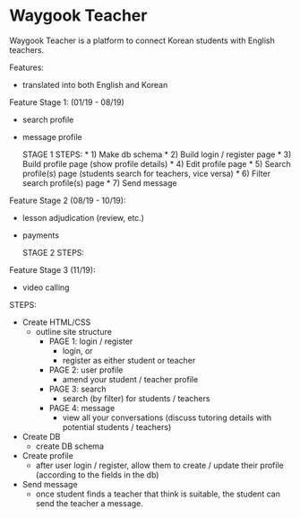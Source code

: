 Waygook Teacher
=======

Waygook Teacher is a platform to connect Korean students with English teachers.

Features:
* translated into both English and Korean



Feature Stage 1: (01/19 - 08/19)
* search profile
* message profile

    STAGE 1 STEPS:
        * 1) Make db schema
        * 2) Build login / register page
        * 3) Build profile page (show profile details)
        * 4) Edit profile page
        * 5) Search profile(s) page (students search for teachers, vice versa)
        * 6) Filter search profile(s) page
        * 7) Send message

Feature Stage 2 (08/19 - 10/19):
* lesson adjudication (review, etc.)
* payments

    STAGE 2 STEPS:

Feature Stage 3 (11/19):
* video calling


STEPS:

* Create HTML/CSS
    * outline site structure
        * PAGE 1: login / register
            * login, or
            * register as either student or teacher
        * PAGE 2: user profile
            * amend your student / teacher profile
        * PAGE 3: search
            * search (by filter) for students / teachers
        * PAGE 4: message
            * view all your conversations (discuss tutoring details with potential students / teachers)
* Create DB
    * create DB schema
* Create profile
    * after user login / register, allow them to create / update their profile (according to the fields in the db)
* Send message
    * once student finds a teacher that think is suitable, the student can send the teacher a message.
